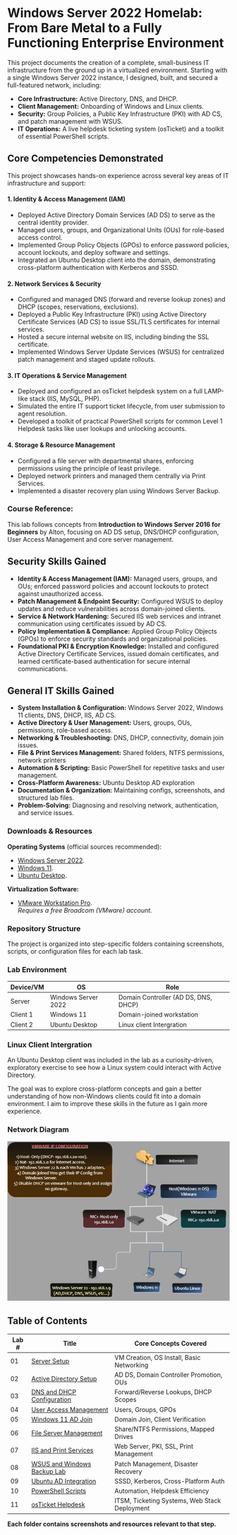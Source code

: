 # Windows Server 2022 Homelab: From Bare Metal to a Fully Functioning Enterprise Environment

This project documents the creation of a complete, small-business IT infrastructure from the ground up in a virtualized environment. Starting with a single Windows Server 2022 instance, I designed, built, and secured a full-featured network, including:

- **Core Infrastructure:** Active Directory, DNS, and DHCP.
- **Client Management:** Onboarding of Windows and Linux clients.
- **Security:** Group Policies, a Public Key Infrastructure (PKI) with AD CS, and patch management with WSUS.
- **IT Operations:** A live helpdesk ticketing system (osTicket) and a toolkit of essential PowerShell scripts.


## Core Competencies Demonstrated

This project showcases hands-on experience across several key areas of IT infrastructure and support:

#### 1. Identity & Access Management (IAM)

- Deployed Active Directory Domain Services (AD DS) to serve as the central identity provider.
- Managed users, groups, and Organizational Units (OUs) for role-based access control.
- Implemented Group Policy Objects (GPOs) to enforce password policies, account lockouts, and deploy software and settings.
- Integrated an Ubuntu Desktop client into the domain, demonstrating cross-platform authentication with Kerberos and SSSD.

#### 2. Network Services & Security

- Configured and managed DNS (forward and reverse lookup zones) and DHCP (scopes, reservations, exclusions).
- Deployed a Public Key Infrastructure (PKI) using Active Directory Certificate Services (AD CS) to issue SSL/TLS certificates for internal services.
- Hosted a secure internal website on IIS, including binding the SSL certificate.
- Implemented Windows Server Update Services (WSUS) for centralized patch management and staged update rollouts.

#### 3. IT Operations & Service Management

- Deployed and configured an osTicket helpdesk system on a full LAMP-like stack (IIS, MySQL, PHP).
- Simulated the entire IT support ticket lifecycle, from user submission to agent resolution.
- Developed a toolkit of practical PowerShell scripts for common Level 1 Helpdesk tasks like user lookups and unlocking accounts.

#### 4. Storage & Resource Management

- Configured a file server with departmental shares, enforcing permissions using the principle of least privilege.
- Deployed network printers and managed them centrally via Print Services.
- Implemented a disaster recovery plan using Windows Server Backup.

### Course Reference:

This lab follows concepts from **Introduction to Windows Server 2016 for Beginners** by Alton, focusing on AD DS setup, DNS/DHCP configuration, User Access Management and core server management.

## Security Skills Gained

- **Identity & Access Management (IAM):** Managed users, groups, and OUs; enforced password policies and account lockouts to protect against unauthorized access.  
- **Patch Management & Endpoint Security:** Configured WSUS to deploy updates and reduce vulnerabilities across domain-joined clients.  
- **Service & Network Hardening:** Secured IIS web services and intranet communication using certificates issued by AD CS.  
- **Policy Implementation & Compliance:** Applied Group Policy Objects (GPOs) to enforce security standards and organizational policies.  
- **Foundational PKI & Encryption Knowledge:** Installed and configured Active Directory Certificate Services, issued domain certificates, and learned certificate-based authentication for secure internal communications.  

## General IT Skills Gained

- **System Installation & Configuration:** Windows Server 2022, Windows 11 clients, DNS, DHCP, IIS, AD CS.  
- **Active Directory & User Management:** Users, groups, OUs, permissions, role-based access.  
- **Networking & Troubleshooting:** DNS, DHCP, connectivity, domain join issues.  
- **File & Print Services Management:** Shared folders, NTFS permissions, network printers  
- **Automation & Scripting:** Basic PowerShell for repetitive tasks and user management.  
- **Cross-Platform Awareness:** Ubuntu Desktop AD exploration  
- **Documentation & Organization:** Maintaining configs, screenshots, and structured lab files.  
- **Problem-Solving:** Diagnosing and resolving network, authentication, and service issues.

### Downloads & Resources

**Operating Systems** (official sources recommended):

- [Windows Server 2022](https://go.microsoft.com/fwlink/p/?linkid=2195333).  
- [Windows 11](https://www.microsoft.com/en-us/software-download/windows11). 
- [Ubuntu Desktop](https://ubuntu.com/download/desktop/thank-you?version=24.04.3&architecture=amd64&lts=true).

**Virtualization Software:**  
- [VMware Workstation Pro](https://support.broadcom.com/group/ecx/productdownloads?subfamily=VMware%20Workstation%20Pro&freeDownloads=true).  
  *Requires a free Broadcom (VMware) account.*


### Repository Structure

The project is organized into step-specific folders containing screenshots, scripts, or configuration files for each lab task.

### Lab Environment

| Device/VM | OS                  | Role                                 |
|-----------|-------------------|-------------------------------------|
| Server    | Windows Server 2022 | Domain Controller (AD DS, DNS, DHCP) |
| Client 1  | Windows 11          | Domain-joined workstation            |
| Client 2  | Ubuntu Desktop      | Linux client Intergration        |

### Linux Client Intergration

 An Ubuntu Desktop client was included in the lab as a curiosity-driven, exploratory exercise to see how a Linux system could interact with Active Directory.

 The goal was to explore cross-platform concepts and gain a better understanding of how non-Windows clients could fit into a domain environment. I aim to improve these skills in the future as I gain more experience.

### Network Diagram

![alt text](<Docs/WinServer_AD (1).jpg>)

## Table of Contents

| Lab # | Title                                       | Core Concepts Covered                                 |
|-------|---------------------------------------------|-------------------------------------------------------|
| 01    | [Server Setup](./01-Server-Setup/)                                | VM Creation, OS Install, Basic Networking             |
| 02    | [Active Directory Setup](./02-Active-Directory-Setup/)                      | AD DS, Domain Controller Promotion, OUs               |
| 03    | [DNS and DHCP Configuration](./03-DNS-and-DHCP-Configuration/)                  | Forward/Reverse Lookups, DHCP Scopes                  |
| 04    | [User Access Management](./04-User-Access-Management/)                      | Users, Groups, GPOs                                   |
| 05    | [Windows 11 AD Join](./05-Windows11-AD-Join/)                          | Domain Join, Client Verification                      |
| 06    | [File Server Management](./06-File-Server-Management/)                      | Share/NTFS Permissions, Mapped Drives                 |
| 07    | [IIS and Print Services](./07-IIS-and-Print-Services-Configuration/)                      | Web Server, PKI, SSL, Print Management                |
| 08    | [WSUS and Windows Backup Lab](./08-WSUS-and-Windows-Backup-Lab/)                 | Patch Management, Disaster Recovery                   |
| 09    | [Ubuntu AD Integration](./09-Ubuntu-AD-Intergration/)                       | SSSD, Kerberos, Cross-Platform Auth                   |
| 10    | [PowerShell Scripts](./10-PowerShell-Scripts/)                          | Automation, Helpdesk Efficiency                       |
| 11    | [osTicket Helpdesk](./11-osTicket-Helpdesk/)                           | ITSM, Ticketing Systems, Web Stack Deployment         |

**Each folder contains screenshots and resources relevant to that step.**
